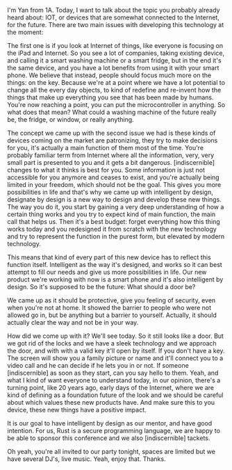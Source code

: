 I'm Yan from 1A.
Today, I want to talk about the topic you probably already heard about: IOT, or devices that are somewhat connected to the Internet, for the future.
There are two main issues with developing this technology at the moment:

The first one is if you look at Internet of things, like everyone is focusing on the iPad and Internet.
So you see a lot of companies, taking existing device, and calling it a smart washing machine or a smart fridge, but in the end it's the same device, and you have a lot benefits from using it with your smart phone.
We believe that instead, people should focus much more on the things: on the key.
Because we're at a point where we have a lot potential to change all the every day objects, to kind of redefine and re-invent how the things that make up everything you see that has been made by humans.
You're now reaching a point, you can put the microcontroller in anything.
So what does that mean?
What could a washing machine of the future really be, the fridge, or window, or really anything.

The concept we came up with the second issue we had is these kinds of devices coming on the market are patronizing, they try to make decisions for you, it's actually a main function of them most of the time.
You're probably familiar term from Internet where all the information, very, very small part is presented to you and it gets a bit dangerous.
[indiscernible] changes to what it thinks is best for you.
Some information is just not accessible for you anymore and ceases to exist, and you're actually being limited in your freedom, which should not be the goal.
This gives you more possibilities in life and that's why we came up with intelligent by design, designate by design is a new way to design and develop these new things.
The way you do it, you start by gaining a very deep understanding of how a certain thing works and you try to expect kind of main function, the main call that helps us.
Then it's a best budget: forget everything how this thing works today and you redesigned it from scratch with the new technology and try to represent the function in the purest form, but elevated by modern technology.

This means that kind of every part of this new device has to reflect this function itself.
Intelligent as the way it's designed, and works so it can best attempt to fill our needs and give us more possibilities in life.
Our new product we're working with now is a smart phone and it's also intelligent by design.
So it's supposed to be the future: What should a door be?

We came up as it should be protective, give you feeling of security, even when you're not at home.
It showed the barrier to people who were not allowed go in, but be anything but a barrier to yourself.
Actually, it should actually clear the way and not be in your way.

How did we come up with it?
We'll see today.
So it still looks like a door.
But we got rid of the locks and we have a sleek technology and we approach the door, and with with a valid key it'll open by itself.
If you don't have a key.
The screen will show you a family picture or name and it'll connect you to a video call and he can decide if he lets you in or not.
If someone [indiscernible] as soon as they start, can you say hello to them.
Yeah, and what I kind of want everyone to understand today, in our opinion, there's a turning point, like 20 years ago, early days of the Internet, where we are kind of defining as a foundation future of the look and we should be careful about which values these new products have.
And make sure this to you device, these new things have a positive impact.

It is our goal to have intelligent by design as our mentor, and have good intention.
For us, Rust is a secure programming language, we are happy to be able to sponsor this conference and we also [indiscernible] tackets.

Oh yeah, you're all invited to our party tonight, spaces are limited but we have several DJ's, live music.
Yeah, enjoy that.
Thanks.
